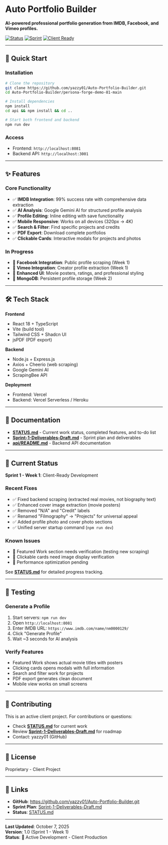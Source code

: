 # Auto Portfolio Builder

**AI-powered professional portfolio generation from IMDB, Facebook, and Vimeo profiles.**

[![Status](https://img.shields.io/badge/status-active%20development-brightgreen)]()
[![Sprint](https://img.shields.io/badge/sprint-week%201-blue)]()
[![Client Ready](https://img.shields.io/badge/client-production-orange)]()

---

## 🚀 **Quick Start**

### **Installation**
```bash
# Clone the repository
git clone https://github.com/yazzy01/Auto-Portfolio-Builder.git
cd Auto-Portfolio-Builder/persona-forge-demo-81-main

# Install dependencies
npm install
cd api && npm install && cd ..

# Start both frontend and backend
npm run dev
```

### **Access**
- Frontend: `http://localhost:8081`
- Backend API: `http://localhost:3001`

---

## ✨ **Features**

### **Core Functionality**
- ✅ **IMDB Integration**: 99% success rate with comprehensive data extraction
- ✅ **AI Analysis**: Google Gemini AI for structured profile analysis
- ✅ **Profile Editing**: Inline editing with save functionality
- ✅ **Mobile Responsive**: Works on all devices (320px → 4K)
- ✅ **Search & Filter**: Find specific projects and credits
- ✅ **PDF Export**: Download complete portfolios
- ✅ **Clickable Cards**: Interactive modals for projects and photos

### **In Progress**
- 🔧 **Facebook Integration**: Public profile scraping (Week 1)
- 🔧 **Vimeo Integration**: Creator profile extraction (Week 1)
- 🔧 **Enhanced UI**: Movie posters, ratings, and professional styling
- 🔧 **MongoDB**: Persistent profile storage (Week 2)

---

## 🛠️ **Tech Stack**

**Frontend**
- React 18 + TypeScript
- Vite (build tool)
- Tailwind CSS + Shadcn UI
- jsPDF (PDF export)

**Backend**
- Node.js + Express.js
- Axios + Cheerio (web scraping)
- Google Gemini AI
- ScrapingBee API

**Deployment**
- Frontend: Vercel
- Backend: Vercel Serverless / Heroku

---

## 📖 **Documentation**

- **[STATUS.md](STATUS.md)** - Current work status, completed features, and to-do list
- **[Sprint-1-Deliverables-Draft.md](Sprint-1-Deliverables-Draft.md)** - Sprint plan and deliverables
- **[api/README.md](api/README.md)** - Backend API documentation

---

## 🎯 **Current Status**

**Sprint 1 - Week 1**: Client-Ready Development

### **Recent Fixes**
- ✅ Fixed backend scraping (extracted real movies, not biography text)
- ✅ Enhanced cover image extraction (movie posters)
- ✅ Removed "N/A" and "Credit" labels
- ✅ Renamed "Filmography" → "Projects" for universal appeal
- ✅ Added profile photo and cover photo sections
- ✅ Unified server startup command (`npm run dev`)

### **Known Issues**
- 🔧 Featured Work section needs verification (testing new scraping)
- 🔧 Clickable cards need image display verification
- 🔧 Performance optimization pending

See **[STATUS.md](STATUS.md)** for detailed progress tracking.

---

## 🧪 **Testing**

### **Generate a Profile**
1. Start servers: `npm run dev`
2. Open `http://localhost:8081`
3. Enter IMDB URL: `https://www.imdb.com/name/nm0000129/`
4. Click "Generate Profile"
5. Wait ~3 seconds for AI analysis

### **Verify Features**
- Featured Work shows actual movie titles with posters
- Clicking cards opens modals with full information
- Search and filter work for projects
- PDF export generates clean document
- Mobile view works on small screens

---

## 🤝 **Contributing**

This is an active client project. For contributions or questions:
- Check **[STATUS.md](STATUS.md)** for current work
- Review **[Sprint-1-Deliverables-Draft.md](Sprint-1-Deliverables-Draft.md)** for roadmap
- Contact: yazzy01 (GitHub)

---

## 📄 **License**

Proprietary - Client Project

---

## 🔗 **Links**

- **GitHub**: https://github.com/yazzy01/Auto-Portfolio-Builder.git
- **Sprint Plan**: [Sprint-1-Deliverables-Draft.md](Sprint-1-Deliverables-Draft.md)
- **Status**: [STATUS.md](STATUS.md)

---

**Last Updated**: October 7, 2025  
**Version**: 1.0 (Sprint 1 - Week 1)  
**Status**: 🚀 Active Development - Client Production

